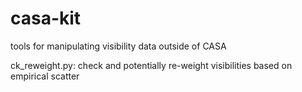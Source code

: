 # casa-kit
tools for manipulating visibility data outside of CASA

ck_reweight.py: check and potentially re-weight visibilities based on empirical scatter
